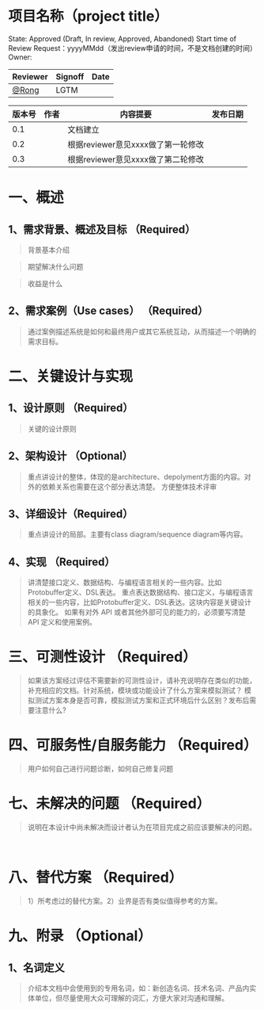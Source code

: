 # 项目名称（project title）
State: Approved (Draft, In review, Approved, Abandoned)
Start time of Review Request：yyyyMMdd（发出review申请的时间，不是文档创建的时间）
Owner: 



| Reviewer | Signoff | Date |
| --- | --- | --- |
| [@Rong](/r.gu) | LGTM | ​




| 版本号 | 作者 | 内容提要 | 发布日期 |
| --- | --- | --- | --- |
| 0.1 | ​| 文档建立 | ​| |
| 0.2 |  | 根据reviewer意见xxxx做了第一轮修改 | ​ |
| 0.3 | ​ | 根据reviewer意见xxxx做了第二轮修改 | ​ |



# 一、概述
> 


## 1、需求背景、概述及目标 （Required）

> 背景基本介绍

> 期望解决什么问题

> 收益是什么


## 2、需求案例（Use cases） （Required）


> 通过案例描述系统是如何和最终用户或其它系统互动，从而描述一个明确的需求目标。


# 二、关键设计与实现
## 1、设计原则 （Required）


> 关键的设计原则



## 2、架构设计 （Optional）


> 重点讲设计的整体，体现的是architecture、depolyment方面的内容。对外的依赖关系也需要在这个部分表达清楚。 方便整体技术评审



## 3、详细设计（Required）


> 重点讲设计的局部。主要有class diagram/sequence diagram等内容。
> 


## 4、实现 （Required）


> 讲清楚接口定义、数据结构、与编程语言相关的一些内容。比如Protobuffer定义、DSL表达。
> 重点表达数据结构、接口定义，与编程语言相关的一些内容，比如Protobuffer定义、DSL表达。这块内容是关键设计的具象化。
> 如果有对外 API 或者其他外部可见的能力的，必须要写清楚 API 定义和使用案例。



# 三、可测性设计 （Required）
> 如果该方案经过评估不需要新的可测性设计，请补充说明存在类似的功能，补充相应的文档。针对系统，模块或功能设计了什么方案来模拟测试？
> 模拟测试方案本身是否可靠，模拟测试方案和正式环境后什么区别？发布后需要注意什么?


# 四、可服务性/自服务能力 （Required）
> 用户如何自己进行问题诊断，如何自己修复问题



# 七、未解决的问题 （Required）
> 说明在本设计中尚未解决而设计者认为在项目完成之前应该要解决的问题。

​

# 八、替代方案 （Required）
> 1）所考虑过的替代方案。2）业界是否有类似值得参考的方案。



# 九、附录 （Optional）
## 1、名词定义


> 介绍本文档中会使用到的专用名词，如：新创造名词、技术名词、产品内实体单位，但尽量使用大众可理解的词汇，方便大家对沟通和理解。

